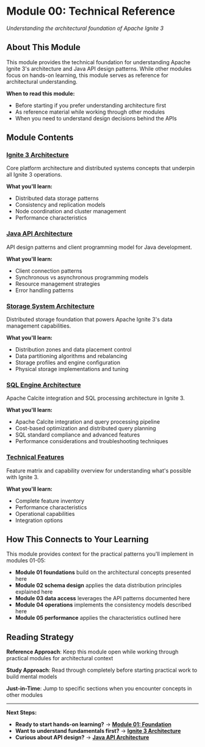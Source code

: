 # Module 00: Technical Reference

*Understanding the architectural foundation of Apache Ignite 3*

## About This Module

This module provides the technical foundation for understanding Apache Ignite 3's architecture and Java API design patterns. While other modules focus on hands-on learning, this module serves as reference for architectural understanding.

**When to read this module:**

- Before starting if you prefer understanding architecture first
- As reference material while working through other modules
- When you need to understand design decisions behind the APIs

## Module Contents

### [Ignite 3 Architecture](./ignite3-arch.md)

Core platform architecture and distributed systems concepts that underpin all Ignite 3 operations.

**What you'll learn:**

- Distributed data storage patterns
- Consistency and replication models
- Node coordination and cluster management
- Performance characteristics

### [Java API Architecture](./java-api-arch.md)

API design patterns and client programming model for Java development.

**What you'll learn:**

- Client connection patterns
- Synchronous vs asynchronous programming models
- Resource management strategies
- Error handling patterns

### [Storage System Architecture](./storage-system-arch.md)

Distributed storage foundation that powers Apache Ignite 3's data management capabilities.

**What you'll learn:**

- Distribution zones and data placement control
- Data partitioning algorithms and rebalancing
- Storage profiles and engine configuration
- Physical storage implementations and tuning

### [SQL Engine Architecture](./sql-engine-arch.md)

Apache Calcite integration and SQL processing architecture in Ignite 3.

**What you'll learn:**

- Apache Calcite integration and query processing pipeline
- Cost-based optimization and distributed query planning
- SQL standard compliance and advanced features
- Performance considerations and troubleshooting techniques

### [Technical Features](./technical-features.md)

Feature matrix and capability overview for understanding what's possible with Ignite 3.

**What you'll learn:**

- Complete feature inventory
- Performance characteristics
- Operational capabilities
- Integration options

## How This Connects to Your Learning

This module provides context for the practical patterns you'll implement in modules 01-05:

- **Module 01 foundations** build on the architectural concepts presented here
- **Module 02 schema design** applies the data distribution principles explained here
- **Module 03 data access** leverages the API patterns documented here
- **Module 04 operations** implements the consistency models described here
- **Module 05 performance** applies the characteristics outlined here

## Reading Strategy

**Reference Approach**: Keep this module open while working through practical modules for architectural context

**Study Approach**: Read through completely before starting practical work to build mental models

**Just-in-Time**: Jump to specific sections when you encounter concepts in other modules

---

**Next Steps:**

- **Ready to start hands-on learning?** → [**Module 01: Foundation**](../01-foundation/)
- **Want to understand fundamentals first?** → [**Ignite 3 Architecture**](./ignite3-arch.md)
- **Curious about API design?** → [**Java API Architecture**](./java-api-arch.md)
